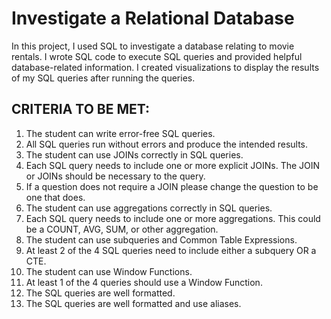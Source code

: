# Investigate a Relational Database

In this project, I used SQL to investigate a database relating to movie rentals. I wrote SQL code to execute SQL queries and provided helpful database-related information. I created visualizations to display the results of my SQL queries after running the queries.



## CRITERIA TO BE MET:
1. The student can write error-free SQL queries.
2. All SQL queries run without errors and produce the intended results.
3. The student can use JOINs correctly in SQL queries.
4. Each SQL query needs to include one or more explicit JOINs. The JOIN or JOINs should be necessary to the query.
5. If a question does not require a JOIN please change the question to be one that does.
6. The student can use aggregations correctly in SQL queries.
7. Each SQL query needs to include one or more aggregations. This could be a COUNT, AVG, SUM, or other aggregation.
8. The student can use subqueries and Common Table Expressions.
9. At least 2 of the 4 SQL queries need to include either a subquery OR a CTE.
10. The student can use Window Functions.
11. At least 1 of the 4 queries should use a Window Function.
12. The SQL queries are well formatted.
13. The SQL queries are well formatted and use aliases.
